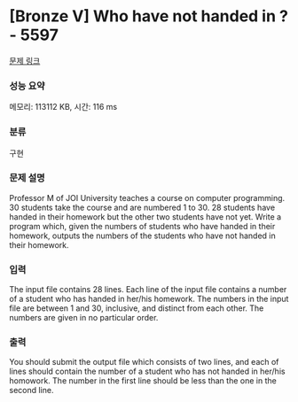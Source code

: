 # [Bronze V] Who have not handed in ? - 5597 

[문제 링크](https://www.acmicpc.net/problem/5597) 

### 성능 요약

메모리: 113112 KB, 시간: 116 ms

### 분류

구현

### 문제 설명

<p>Professor M of JOI University teaches a course on computer programming. 30 students take the course and are numbered 1 to 30. 28 students have handed in their homework but the other two students have not yet. Write a program which, given the numbers of students who have handed in their homework, outputs the numbers of the students who have not handed in their homework.</p>

### 입력 

 <p>The input file contains 28 lines. Each line of the input file contains a number of a student who has handed in her/his homework. The numbers in the input file are between 1 and 30, inclusive, and distinct from each other. The numbers are given in no particular order.</p>

### 출력 

 <p>You should submit the output file which consists of two lines, and each of lines should contain the number of a student who has not handed in her/his homowork. The number in the first line should be less than the one in the second line.</p>

